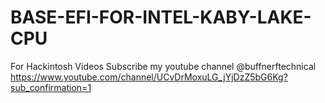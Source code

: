 # BASE-EFI-FOR-INTEL-KABY-LAKE-CPU
For Hackintosh Videos Subscribe my youtube channel @buffnerftechnical https://www.youtube.com/channel/UCvDrMoxuLG_jYjDzZ5bG6Kg?sub_confirmation=1
